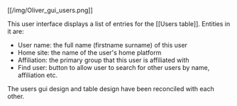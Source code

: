 [[/img/Oliver_gui_users.png]]

This user interface displays a list of entries for the [[Users table]].  Entities in it are: 

* User name: the full name (firstname surname) of this user
* Home site: the name of the user's home platform
* Affiliation: the primary group that this user is affiliated with
* Find user: button to allow user to search for other users by name, affiliation etc.

The users gui design and table design have been reconciled with each other. 
